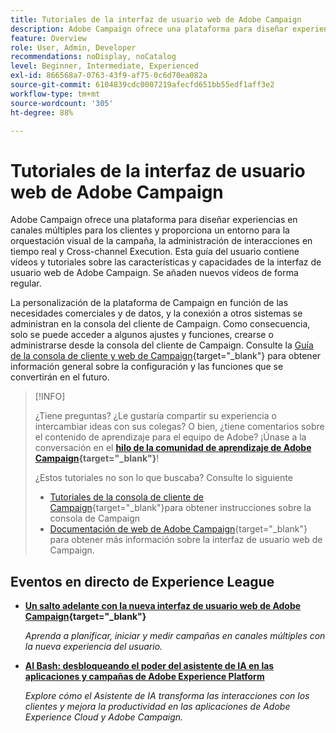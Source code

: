 ```yaml
---
title: Tutoriales de la interfaz de usuario web de Adobe Campaign
description: Adobe Campaign ofrece una plataforma para diseñar experiencias en canales múltiples para los clientes y proporciona un entorno para la orquestación visual de la campaña, la administración de interacciones en tiempo real y Cross-channel Execution. Esta guía del usuario contiene vídeos y tutoriales sobre las numerosas funciones y funcionalidades de la Interfaz de Usuario de Adobe Campaign Web.
feature: Overview
role: User, Admin, Developer
recommendations: noDisplay, noCatalog
level: Beginner, Intermediate, Experienced
exl-id: 866568a7-0763-43f9-af75-0c6d70ea082a
source-git-commit: 6104839cdc0007219afecfd651bb55edf1aff3e2
workflow-type: tm+mt
source-wordcount: '305'
ht-degree: 88%

---
```


# Tutoriales de la interfaz de usuario web de Adobe Campaign

Adobe Campaign ofrece una plataforma para diseñar experiencias en canales múltiples para los clientes y proporciona un entorno para la orquestación visual de la campaña, la administración de interacciones en tiempo real y Cross-channel Execution. Esta guía del usuario contiene vídeos y tutoriales sobre las características y capacidades de la interfaz de usuario web de Adobe Campaign. Se añaden nuevos vídeos de forma regular.

La personalización de la plataforma de Campaign en función de las necesidades comerciales y de datos, y la conexión a otros sistemas se administran en la consola del cliente de Campaign. Como consecuencia, solo se puede acceder a algunos ajustes y funciones, crearse o administrarse desde la consola del cliente de Campaign. Consulte la [Guía de la consola de cliente y web de Campaign](https://experienceleague.adobe.com/docs/campaign-web/v8/start/capability-matrix.html?lang=es){target="_blank"} para obtener información general sobre la configuración y las funciones que se convertirán en el futuro.

>[!INFO]
> 
> ¿Tiene preguntas? ¿Le gustaría compartir su experiencia o intercambiar ideas con sus colegas? O bien, ¿tiene comentarios sobre el contenido de aprendizaje para el equipo de Adobe? ¡Únase a la conversación en el **[hilo de la comunidad de aprendizaje de Adobe Campaign](https://experienceleaguecommunities.adobe.com:443/t5/adobe-campaign-classic/join-the-discussion-on-adobe-campaign-learning/td-p/419096){target="_blank"}**!
>
>
> ¿Estos tutoriales no son lo que buscaba?
> Consulte lo siguiente
> 
> * [Tutoriales de la consola de cliente de Campaign](https://experienceleague.adobe.com/docs/campaign-learn/tutorials/overview.html?lang=es){target="_blank"}para obtener instrucciones sobre la consola de Campaign
> * [Documentación de web de Adobe Campaign](https://experienceleague.adobe.com/docs/campaign-web/v8/campaign-web-home.html?lang=es){target="_blank"} para obtener más información sobre la interfaz de usuario web de Campaign.

<div id="recs-overview-body-1"></div>
<div id="recs-overview-body-2"></div>
<div id="recs-overview-body-3"></div>
<div id="recs-overview-body-4"></div>
<div id="recs-overview-body-5"></div>
<div id="recs-overview-body-6"></div>

<div id="staff-picks-section">
</div>

## Eventos en directo de Experience League

* **[Un salto adelante con la nueva interfaz de usuario web de Adobe Campaign](https://experienceleague.adobe.com/docs/events/experience-league-live-recordings/episodes/exl-live-episode-02-29-24.html?lang=es){target="_blank"}**

  *Aprenda a planificar, iniciar y medir campañas en canales múltiples con la nueva experiencia del usuario.*

* **[AI Bash: desbloqueando el poder del asistente de IA en las aplicaciones y campañas de Adobe Experience Platform](https://experienceleague.adobe.com/en/docs/events/experience-league-live-recordings/episodes/exl-live-episode-09-26-24)**

  *Explore cómo el Asistente de IA transforma las interacciones con los clientes y mejora la productividad en las aplicaciones de Adobe Experience Cloud y Adobe Campaign.*

